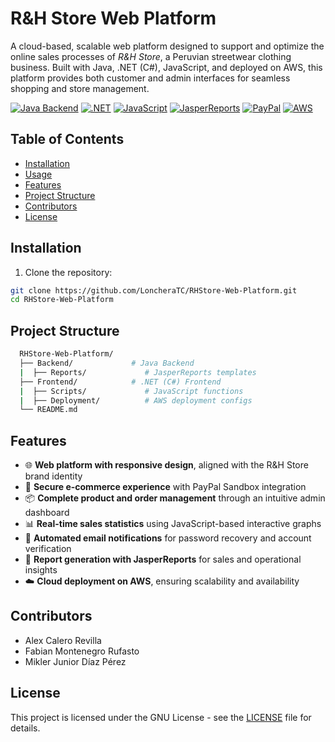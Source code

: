 # R&H Store Web Platform

A cloud-based, scalable web platform designed to support and optimize the online sales processes of *R&H Store*, a Peruvian streetwear clothing business. Built with Java, .NET (C#), JavaScript, and deployed on AWS, this platform provides both customer and admin interfaces for seamless shopping and store management.

[![Java Backend](https://img.shields.io/badge/Backend-Java-orange)](https://www.oracle.com/java/)
[![.NET](https://img.shields.io/badge/Frontend-.NET%20C%23-blue)](https://dotnet.microsoft.com/)
[![JavaScript](https://img.shields.io/badge/Graphs-JavaScript-yellow)](https://developer.mozilla.org/en-US/docs/Web/JavaScript)
[![JasperReports](https://img.shields.io/badge/Reporting-JasperReports-red)](https://community.jaspersoft.com/)
[![PayPal](https://img.shields.io/badge/Payments-PayPal%20Sandbox-lightgrey)](https://developer.paypal.com/)
[![AWS](https://img.shields.io/badge/Deployed%20on-AWS-orange)](https://aws.amazon.com/)

## Table of Contents
- [Installation](#installation)
- [Usage](#usage)
- [Features](#features)
- [Project Structure](#project-structure)
- [Contributors](#contributors)
- [License](#license)

## Installation

1. Clone the repository:
```bash
git clone https://github.com/LoncheraTC/RHStore-Web-Platform.git
cd RHStore-Web-Platform
```
## Project Structure
```bash
  RHStore-Web-Platform/
  ├── Backend/             # Java Backend      
  |  ├── Reports/             # JasperReports templates
  ├── Frontend/            # .NET (C#) Frontend
  |  ├── Scripts/             # JavaScript functions
  |  ├── Deployment/          # AWS deployment configs
  └── README.md
```
## Features
- 🌐 **Web platform with responsive design**, aligned with the R&H Store brand identity
- 🛒 **Secure e-commerce experience** with PayPal Sandbox integration
- 📦 **Complete product and order management** through an intuitive admin dashboard
- 📊 **Real-time sales statistics** using JavaScript-based interactive graphs
- 📧 **Automated email notifications** for password recovery and account verification
- 📝 **Report generation with JasperReports** for sales and operational insights
- ☁️ **Cloud deployment on AWS**, ensuring scalability and availability


## Contributors
- Alex Calero Revilla
- Fabian Montenegro Rufasto
- Mikler Junior Díaz Pérez

## License
This project is licensed under the GNU License - see the [LICENSE](LICENSE) file for details.
